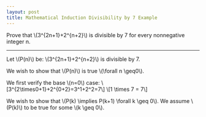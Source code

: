 ```yaml
---
layout: post
title: Mathematical Induction Divisibility by 7 Example
---
```


Prove that \\(3^{2n+1}+2^{n+2}\\) is divisible by 7 for every nonnegative integer n.

<hr>

Let \\(P(n)\\) be: \\(3^{2n+1}+2^{n+2}\\) is divisible by 7.

We wish to show that \\(P(n)\\) is true \\(\forall n \geq0\\).

We first verify the base \\(n=0\\) case:
\\[3^{2\times0+1}+2^{0+2}=3^1+2^2=7\\]
\\[1 \times 7 = 7\\]

We wish to show that \\(P(k) \implies P(k+1) \forall k \geq 0\\).
We assume \\(P(k)\\) to be true for some \\(k \geq 0\\).
